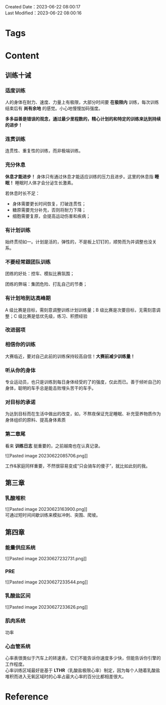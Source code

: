 Created Date：2023-06-22 08:00:17  
Last Modified：2023-06-22 08:00:16

# Tags

# Content

## 训练十诫

### 适度训练

人的身体在耐力、速度、力量上有极限，大部分时间要 **在极限内** 训练，每次训练结束后有 **尚有余地** 的感觉。小心地慢慢加码强度。  

**多多益善是错误的观念，通过最少里程数的，精心计划的和特定的训练来达到持续的进步！**

### 连贯训练

连贯性、重复性的训练，而非极端训练。

### 充分休息

**休息才能进步！** 身体只有通过休息才能适应训练的压力且进步。这里的休息指 **睡眠！** 睡眠时人体才会分泌生长激素。

若休息时长不足：

- 身体需要更长时间恢复，打破连贯性；
- 糖原需要充分补充，否则将耐力下降；
- 细胞需要复原，会提高运动伤害和疾病；

### 有计划训练

始终贯彻如一。计划是活的，弹性的，不是板上钉钉的，顺势而为并调整也没关系。

### 不要经常跟团队训练

团练的好处：控车、模拟比赛氛围；

团练的弊端：集团危险、打乱自己的节奏；

### 有计划地到达高峰期

A 级比赛是目标，需刻意调整训练计划训练量；B 级比赛是次要目标，无需刻意调整；C 级比赛是低优先级，练习、积攒经验

### 改进弱项

### 相信你的训练

大赛临近，要对自己此前的训练保持较高自信！**大赛前减少训练量！**

### 听从你的身体

专业运动员，也只是训练到每日身体经受的了的强度，仅此而已。善于倾听自己的身体，聪明的车手总是能击败埋头苦干的车手。

### 对目标的承诺

为达到目标而在生活中做出的改变，如，不熬夜保证充足睡眠、补充营养物质作为身体组织的原料、提高身体素质

### 第二章尾

看来 **训练日志** 挺重要的，之前越南也在认真记录。

![[Pasted image 20230622085706.png]]

工作&家庭同样重要，不然很容易变成“只会骑车的傻子”，就比如此刻的我。

## 第三章

### 乳酸堆积

![[Pasted image 20230623163900.png]]  
可通过短时间间歇训练来模拟冲刺、突围、爬坡。

## 第四章

### 能量供应系统

![[Pasted image 20230627232731.png]]

### PRE

![[Pasted image 20230627233544.png]]

### 乳酸盐区间

![[Pasted image 20230627233626.png]]

### 肌肉系统

功率

### 心血管系统

心率表很类似于汽车上的转速表，它们不能告诉你速度多少快，但能告诉你引擎的工作程度。  
心率训练区域最好是基于 **LTHR**（乳酸盐极限心率）制定，因为每个人随着乳酸盐堆积而进入无氧区域时的心率占最大心率的百分比都相差很大。

# Reference
